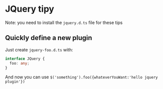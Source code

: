 # JQuery  tipy

Note: you need to install the `jquery.d.ts` file for these tips

## Quickly define a new plugin

Just create `jquery-foo.d.ts` with:

```typescript
interface JQuery {
  foo: any;
}
```

And now you can use `$('something').foo({whateverYouWant:'hello jquery plugin'})`

